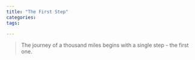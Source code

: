 ```yaml
---
title: "The First Step"
categories:
tags:

---
```


> The journey of a thousand miles begins with a single step - the first one.
